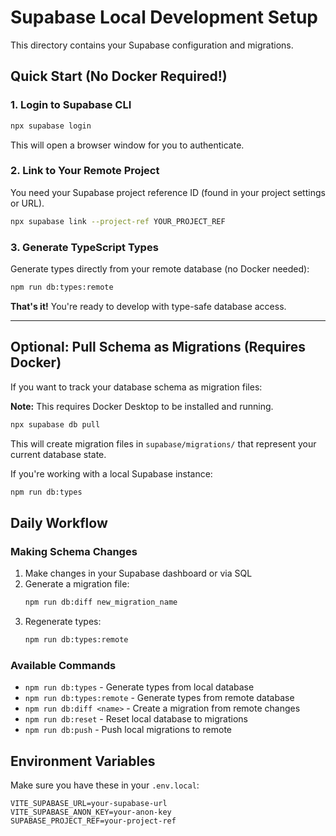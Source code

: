 # Supabase Local Development Setup

This directory contains your Supabase configuration and migrations.

## Quick Start (No Docker Required!)

### 1. Login to Supabase CLI

```bash
npx supabase login
```

This will open a browser window for you to authenticate.

### 2. Link to Your Remote Project

You need your Supabase project reference ID (found in your project settings or URL).

```bash
npx supabase link --project-ref YOUR_PROJECT_REF
```

### 3. Generate TypeScript Types

Generate types directly from your remote database (no Docker needed):

```bash
npm run db:types:remote
```

**That's it!** You're ready to develop with type-safe database access.

---

## Optional: Pull Schema as Migrations (Requires Docker)

If you want to track your database schema as migration files:

**Note:** This requires Docker Desktop to be installed and running.

```bash
npx supabase db pull
```

This will create migration files in `supabase/migrations/` that represent your current database state.

If you're working with a local Supabase instance:

```bash
npm run db:types
```

## Daily Workflow

### Making Schema Changes

1. Make changes in your Supabase dashboard or via SQL
2. Generate a migration file:
   ```bash
   npm run db:diff new_migration_name
   ```
3. Regenerate types:
   ```bash
   npm run db:types:remote
   ```

### Available Commands

- `npm run db:types` - Generate types from local database
- `npm run db:types:remote` - Generate types from remote database  
- `npm run db:diff <name>` - Create a migration from remote changes
- `npm run db:reset` - Reset local database to migrations
- `npm run db:push` - Push local migrations to remote

## Environment Variables

Make sure you have these in your `.env.local`:

```env
VITE_SUPABASE_URL=your-supabase-url
VITE_SUPABASE_ANON_KEY=your-anon-key
SUPABASE_PROJECT_REF=your-project-ref
```

